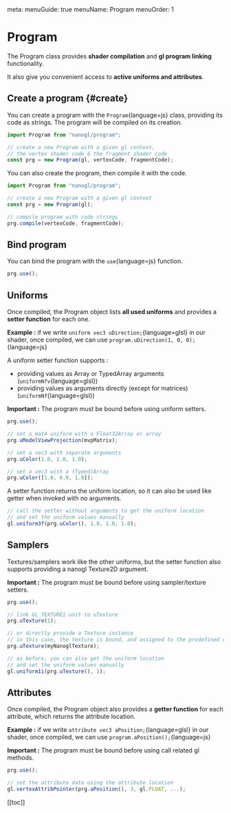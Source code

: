 <route lang="yaml">
meta:
  menuGuide: true
  menuName: Program
  menuOrder: 1
</route>

<div class="content-wrapper">

# Program

The Program class provides **shader compilation** and **gl program linking** functionality.

It also give you convenient access to **active uniforms and attributes**.

## Create a program {#create}

You can create a program with the `Program`{language=js} class, providing its code as strings. The program will be compiled on its creation.

```js
import Program from "nanogl/program";

// create a new Program with a given gl context,
// the vertex shader code & the fragment shader code
const prg = new Program(gl, vertexCode, fragmentCode);
```

You can also create the program, then compile it with the code.

```js
import Program from "nanogl/program";

// create a new Program with a given gl context
const prg = new Program(gl);

// compile program with code strings
prg.compile(vertexCode, fragmentCode);
```

## Bind program

You can bind the program with the `use`{language=js} function.

```js
prg.use();
```

## Uniforms
Once compiled, the Program object lists **all used uniforms** and provides a **setter function** for each one.

<UICallout type="example">

**Example :** if we write `uniform vec3 uDirection;`{language=glsl} in our shader, once compiled, we can use `program.uDirection(1, 0, 0);`{language=js}

</UICallout>

A uniform setter function supports :
- providing values as Array or TypedArray arguments (`uniformNfv`{language=glsl})
- providing values as arguments directly (except for matrices) (`uniformNf`{language=glsl})

<UICallout type="important">

**Important :** The program must be bound before using uniform setters.

</UICallout>

```js
prg.use();

// set a mat4 uniform with a Float32Array or array
prg.uModelViewProjection(mvpMatrix);

// set a vec3 with separate arguments
prg.uColor(1.0, 1.0, 1.0);

// set a vec3 with a (Typed)Array
prg.uColor([1.0, 0.0, 1.0]);
```

A setter function returns the uniform location, so it can also be used like getter when invoked with no arguments.

```js
// call the setter without arguments to get the uniform location
// and set the uniform values manually
gl.uniform3f(prg.uColor(), 1.0, 1.0, 1.0);
```

## Samplers

Textures/samplers work like the other uniforms, but the setter function also supports providing a nanogl <router-link to="/guide/quick-guides/texture-2d">Texture2D</router-link> argument.

<UICallout type="important">

**Important :** The program must be bound before using sampler/texture setters.

</UICallout>

```js
prg.use();

// link GL_TEXTURE1 unit to uTexture
prg.uTexture(1);

// or directly provide a Texture instance
// in this case, the texture is bound, and assigned to the predefined unit for this sampler
prg.uTexture(myNanoglTexture);

// as before, you can also get the uniform location
// and set the uniform values manually
gl.uniform1i(prg.uTexture(), 1);
```

## Attributes

Once compiled, the Program object also provides a **getter function** for each attribute, which returns the attribute location.

<UICallout type="example">

**Example :** if we write `attribute vec3 aPosition;`{language=glsl} in our shader, once compiled, we can use `program.aPosition();`{language=js}

</UICallout>

<UICallout type="important">

**Important :** The program must be bound before using call related gl methods.

</UICallout>


```js
prg.use();

// set the attribute data using the attribute location
gl.vertexAttribPointer(prg.aPosition(), 3, gl.FLOAT, ...);
```

</div>

<div class="toc-wrapper">

[[toc]]

</div>
